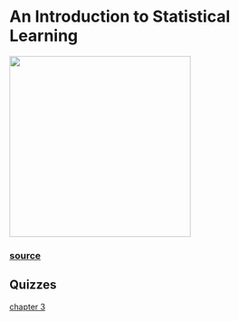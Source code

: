 # An Introduction to Statistical Learning

<img src="http://faculty.marshall.usc.edu/gareth-james/ISL/ISL%20Cover%202.jpg" height="320px" />

### [source](http://faculty.marshall.usc.edu/gareth-james/ISL/)

## Quizzes
[chapter 3](/books/introduction_to_statistical_learning/chapter_3/)
